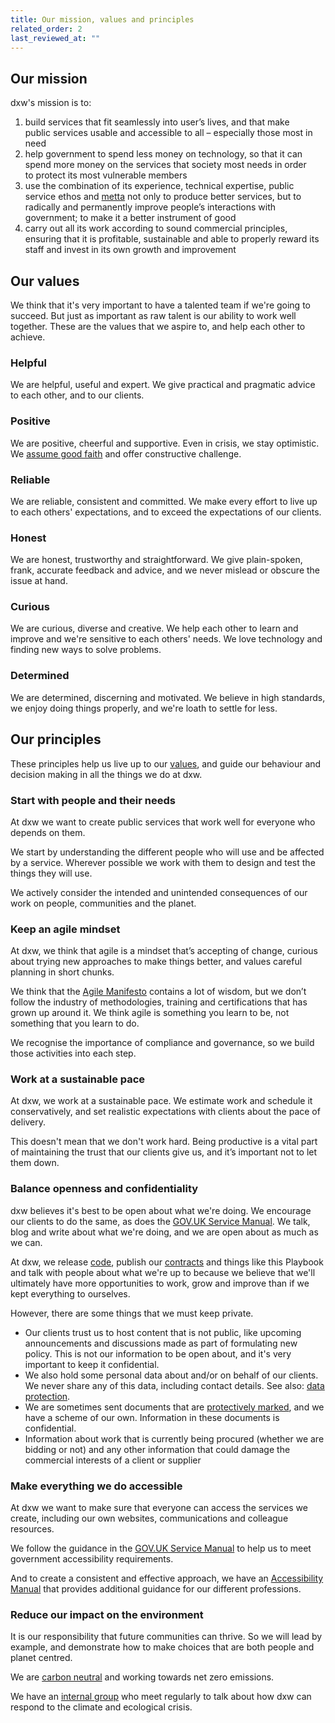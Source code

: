 ```yaml
---
title: Our mission, values and principles
related_order: 2
last_reviewed_at: ""
---
```

## Our mission

dxw's mission is to:  

1. build services that fit seamlessly into user’s lives, and that make public services usable and accessible to all – especially those most in need  
2. help government to spend less money on technology, so that it can spend more money on the services that society most needs in order to protect its most vulnerable members  
3. use the combination of its experience, technical expertise, public service ethos and [metta](https://en.wikipedia.org/wiki/Maitr%C4%AB) not only to produce better services, but to radically and permanently improve people’s interactions with government; to make it a better instrument of good
4. carry out all its work according to sound commercial principles, ensuring that it is profitable, sustainable and able to properly reward its staff and invest in its own growth and improvement

## Our values

We think that it's very important to have a talented team if we're going to
succeed. But just as important as raw talent is our ability to work well
together. These are the values that we aspire to, and help each other to
achieve.

### Helpful

We are helpful, useful and expert. We give practical and pragmatic advice to
each other, and to our clients.

### Positive

We are positive, cheerful and supportive. Even in crisis, we stay optimistic. We
[assume good faith](https://en.wikipedia.org/wiki/Wikipedia:Assume_good_faith)
and offer constructive challenge.

### Reliable

We are reliable, consistent and committed. We make every effort to live up to
each others' expectations, and to exceed the expectations of our clients.

### Honest

We are honest, trustworthy and straightforward. We give plain-spoken, frank,
accurate feedback and advice, and we never mislead or obscure the issue at hand.

### Curious

We are curious, diverse and creative. We help each other to learn and improve
and we're sensitive to each others' needs. We love technology and finding new
ways to solve problems.

### Determined

We are determined, discerning and motivated. We believe in high standards, we
enjoy doing things properly, and we're loath to settle for less.

## Our principles

These principles help us live up to our [values](#our-values), and
guide our behaviour and decision making in all the things we do at dxw.

### Start with people and their needs

At dxw we want to create public services that work well for everyone who depends
on them.

We start by understanding the different people who will use and be affected by a
service. Wherever possible we work with them to design and test the things they
will use.

We actively consider the intended and unintended consequences of our work on
people, communities and the planet.

### Keep an agile mindset

At dxw, we think that agile is a mindset that’s accepting of change, curious
about trying new approaches to make things better, and values careful planning
in short chunks.

We think that the [Agile Manifesto](https://agilemanifesto.org/) contains a lot
of wisdom, but we don’t follow the industry of methodologies, training and
certifications that has grown up around it. We think agile is something you
learn to be, not something that you learn to do.

We recognise the importance of compliance and governance, so we build those
activities into each step.

### Work at a sustainable pace

At dxw, we work at a sustainable pace. We estimate work and schedule it
conservatively, and set realistic expectations with clients about the pace of
delivery.

This doesn't mean that we don't work hard. Being productive is a vital part of
maintaining the trust that our clients give us, and it’s important not to let
them down.

### Balance openness and confidentiality

dxw believes it's best to be open about what we're doing. We encourage our
clients to do the same, as does the
[GOV.UK Service Manual](https://www.gov.uk/service-manual). We talk, blog and write
about what we're doing, and we are open about as much as we can.

At dxw, we release [code](https://www.github.com/dxw), publish our
[contracts](https://www.github.com/dxw/contracts) and things like this Playbook
and talk with people about what we're up to because we believe that we'll
ultimately have more opportunities to work, grow and improve than if we kept
everything to ourselves.

However, there are some things that we must keep private.

* Our clients trust us to host content that is not public, like upcoming
  announcements and discussions made as part of formulating new policy. This is
  not our information to be open about, and it's very important to keep it
  confidential.
* We also hold some personal data about and/or on behalf of our clients. We
  never share any of this data, including contact details. See also:
  [data protection](/staff-handbook/data-protection-and-confidentiality).
* We are sometimes sent documents that are
  [protectively marked](/staff-handbook/data-protection-and-confidentiality/#document-labelling),
  and we have a scheme of our own. Information in these documents is
  confidential.
* Information about work that is currently being procured (whether we are
  bidding or not) and any other information that could damage the commercial
  interests of a client or supplier

### Make everything we do accessible

At dxw we want to make sure that everyone can access the services we
create, including our own websites, communications and colleague resources.

We follow the guidance in the
[GOV.UK Service Manual](https://www.gov.uk/service-manual/helping-people-to-use-your-service/making-your-service-accessible-an-introduction)
to help us to meet government accessibility requirements.

And to create a consistent and effective approach, we have an [Accessibility Manual](https://accessibility.dxw.com) that provides additional guidance for our different professions.

### Reduce our impact on the environment

It is our responsibility that future communities can thrive. So we will lead by
example, and demonstrate how to make choices that are both people and planet
centred.

We are [carbon neutral](https://www.dxw.com/carbon-reduction-statement/) and
working towards net zero emissions.

We have an
[internal group](https://www.dxw.com/2021/02/what-were-doing-to-reduce-and-offset-our-carbon-footprint/)
who meet regularly to talk about how dxw can respond to the climate and
ecological crisis.
